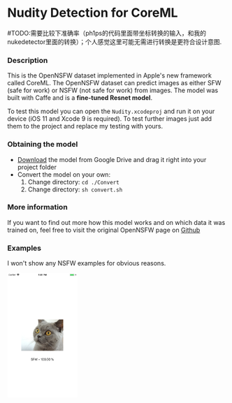 # Nudity Detection for CoreML

#TODO:需要比较下准确率（ph1ps的代码里面带坐标转换的输入，和我的nukedetector里面的转换）；个人感觉这里可能无需进行转换是更符合设计意图.

### Description
This is the OpenNSFW dataset implemented in Apple's new framework called CoreML. The OpenNSFW dataset can predict images as either SFW (safe for work) or NSFW (not safe for work) from images. The model was built with Caffe and is a **fine-tuned Resnet model**.

To test this model you can open the `Nudity.xcodeproj` and run it on your device (iOS 11 and Xcode 9 is required). To test further images just add them to the project and replace my testing with yours.

### Obtaining the model
*  [Download](https://drive.google.com/open?id=0B5TjkH3njRqncDJpdDB1Tkl2S2s) the model from Google Drive and drag it right into your project folder
* Convert the model on your own:
  1. Change directory:  `cd ./Convert`
  2. Change directory:  `sh convert.sh`
  
### More information
If you want to find out more how this model works and on which data it was trained on, feel free to visit the original OpenNSFW page on [Github](https://github.com/yahoo/open_nsfw)
  
### Examples
I won't show any NSFW examples for obvious reasons.

<img src="Images/screenshot_sfw.png" width="160">
